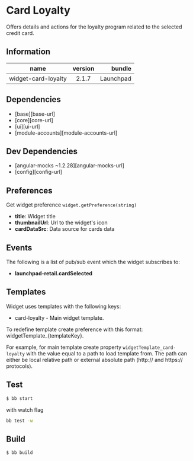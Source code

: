 # Card Loyalty
Offers details and actions for the loyalty program related to the selected credit card.

## Information
|  name |  version |  bundle |
|--|:--:|--:|
|  widget-card-loyalty |  2.1.7 |  Launchpad |

## Dependencies

- [base][base-url]
- [core][core-url]
- [ui][ui-url]
- [module-accounts][module-accounts-url]

## Dev Dependencies

- [angular-mocks ~1.2.28][angular-mocks-url]
- [config][config-url]

## Preferences
Get widget preference `widget.getPreference(string)`


- **title**: Widget title
- **thumbnailUrl**: Url to the widget's icon
- **cardDataSrc**: Data source for cards data

## Events
The following is a list of pub/sub event which the widget subscribes to:


- **launchpad-retail.cardSelected**

## Templates
Widget uses templates with the following keys:


- card-loyalty - Main widget template.

To redefine template create preference with this format: widgetTemplate_{templateKey}.

For example, for main template create property `widgetTemplate_card-loyalty` with the value equal to a path to load template from. The path can either be local relative path or external absolute path (http:// and https:// protocols).

## Test
```bash
$ bb start
```
with watch flag

```bash
bb test -w
```
## Build
```bash
$ bb build
```
